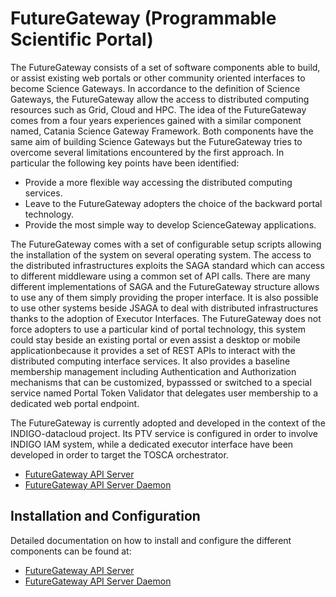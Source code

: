# FutureGateway (Programmable Scientific Portal)

The FutureGateway consists of a set of software components able to build, or assist existing web portals or other community oriented 
interfaces to become Science Gateways. In accordance to the definition of Science Gateways, the FutureGateway allow the 
access to distributed computing resources such as Grid, Cloud and HPC. The idea of the FutureGateway comes from a four
years experiences gained with a similar component named, Catania Science Gateway Framework. Both components have the same 
aim of building Science Gateways but the FutureGateway tries to overcome several limitations encountered by the first approach. 
In particular the following key points have been identified:
* Provide a more flexible way accessing the distributed computing services.
* Leave to the FutureGateway adopters the choice of the backward portal technology.
* Provide the most simple way to develop ScienceGateway applications.

The FutureGateway comes with a set of configurable setup scripts allowing the installation of 
the system on several operating system. The access to the distributed infrastructures exploits the SAGA standard 
which can access to different middleware using a common set of API calls. There are many different implementations of 
SAGA and the FutureGateway structure allows to use any of them simply providing the proper interface. It is also possible 
to use other systems beside JSAGA to deal with distributed infrastructures thanks to the adoption of Executor Interfaces. 
The FutureGateway does not force adopters to use a particular kind of portal technology, this system could stay beside an 
existing portal or even assist a desktop or mobile applicationbecause it provides a set of REST APIs to interact with the 
distributed computing interface services. It also provides a baseline membership management including Authentication and 
Authorization mechanisms that can be customized, bypasssed or switched to a special service named Portal Token Validator 
that delegates user membership to a dedicated web portal endpoint.

The FutureGateway is currently adopted and developed in the context of the INDIGO-datacloud project. Its PTV service 
is configured in order to involve INDIGO IAM system, while a dedicated executor interface have been developed in order 
to target the TOSCA orchestrator.


* [FutureGateway API Server](fgapiserver2.md)
* [FutureGateway API Server Daemon](fgapiserver2.md)

<!--
* [FutureGateway jSAGA Adaptors](fg_jsaga_adaptors1.md)
* [FutureGateway Portal Setup](fgportalsetup1.md)
* [fgTools](fgtools1.md)
-->

<a id="install"></a>
## Installation and Configuration

Detailed documentation on how to install and configure the different components can be found at:
* [FutureGateway API Server](fgapiserver2.md)
* [FutureGateway API Server Daemon](fgapiserver2.md)

<!--
* [FutureGateway jSAGA Adaptors](fg_jsaga_adaptors1.md#id4)
* [FutureGateway Portal Setup](fgportalsetup1.md#id4)
* [fgTools](fgtools1.md#id4)
-->
